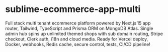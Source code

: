 # sublime-ecommerce-app-multi
Full stack multi tenant ecommerce platform powered by Next.js 15 app router, Tailwind, TypeScript and Prisma ORM on MongoDB Atlas. Single admin hub spins up unlimited themed shops with sub domain routing, Stripe checkout, Clerk auth, i18n and cloud media. Ready for Vercel deploy, Docker, webhooks, Redis cache, secure control, tests, CI/CD pipeline!
